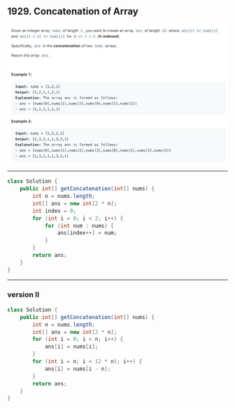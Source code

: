 ## 1929. Concatenation of Array
![](img/2024-05-13-16-25-27.png)

---

```java
class Solution {
    public int[] getConcatenation(int[] nums) {
        int n = nums.length;
        int[] ans = new int[2 * n];
        int index = 0;
        for (int i = 0; i < 2; i++) {
            for (int num : nums) {
                ans[index++] = num;
            }
        }
        return ans;
    }
}
```

---

### version II


```java
class Solution {
    public int[] getConcatenation(int[] nums) {
        int n = nums.length;
        int[] ans = new int[2 * n];
        for (int i = 0; i < n; i++) {
            ans[i] = nums[i];
        }
        for (int i = n; i < (2 * n); i++) {
            ans[i] = nums[i - n];
        }
        return ans;
    }
}
```